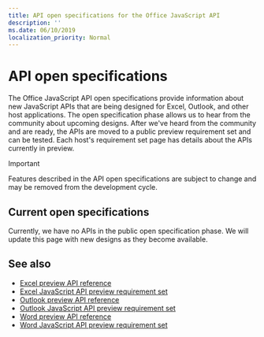 ```yaml
---
title: API open specifications for the Office JavaScript API
description: ''
ms.date: 06/10/2019
localization_priority: Normal
---
```


# API open specifications

The Office JavaScript API open specifications provide information about new JavaScript APIs that are being designed for Excel, Outlook, and other host applications. The open specification phase allows us to hear from the community about upcoming designs. After we've heard from the community and are ready, the APIs are moved to a public preview requirement set and can be tested. Each host's requirement set page has details about the APIs currently in preview.

> [!IMPORTANT]
> Features described in the API open specifications are subject to change and may be removed from the development cycle.

## Current open specifications

Currently, we have no APIs in the public open specification phase. We will update this page with new designs as they become available.

## See also

- [Excel preview API reference](/javascript/api/excel)
- [Excel JavaScript API preview requirement set](../requirement-sets/excel/excel-api-requirement-sets.md#excel-javascript-preview-apis)
- [Outlook preview API reference](/javascript/api/outlook)
- [Outlook JavaScript API preview requirement set](..//objectmodel/preview-requirement-set/outlook-requirement-set-preview.md)
- [Word preview API reference](/javascript/api/word)
- [Word JavaScript API preview requirement set](../requirement-sets/word-api-requirement-sets.md#word-javascript-preview-apis)
